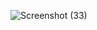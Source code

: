 ![Screenshot (33)](https://user-images.githubusercontent.com/101688566/161426136-7c276b86-b8ac-4d83-8eae-b83455941da4.png)
